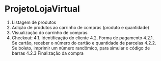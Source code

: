 # ProjetoLojaVirtual

1. Listagem de produtos
2. Adição de produtos ao carrinho de compras (produto e quantidade)
3. Visualização do carrinho de compras
4. Checkout:
 4.1. Identificação do cliente
 4.2. Forma de pagamento
 4.2.1. Se cartão, receber o número do cartão e quantidade de parcelas
 4.2.2. Se boleto, imprimir um número randômico, para simular o código de barras
 4.2.3 Finalização da compra
